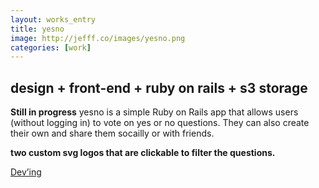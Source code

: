 ```yaml
---
layout: works_entry
title: yesno
image: http://jefff.co/images/yesno.png
categories: [work]
---
```


<h2 data-icon="⚒">design + front-end + ruby on rails + s3 storage</h2>

**Still in progress** yesno is a simple Ruby on Rails app that allows users (without logging in) to vote on yes or no questions. They can also create their own and share them socailly or with friends.

**two custom svg logos that are clickable to filter the questions.**

<a class="button" href="http://yesno.jefff.co/">Dev&rsquo;ing</a>